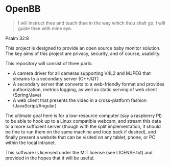 # OpenBB

> I will instruct thee and teach thee in the way which thou shalt go: I will guide thee with mine eye.

Psalm 32:8

This project is designed to provide an open source baby monitor solution. The key aims of this project are privacy, security, and of course, usability.

This repository will consist of three parts:

- A camera driver for all cameras supporting V4L2 and MJPEG that streams to a secondary server (C++/QT)
- A secondary server that converts to a web-friendly format and provides authorization, metrics logging, as well as static serving of web client (Spring/Java)
- A web client that presents the video in a cross-platform fashion (JavaScript/Angular)

The ultimate goal here is for a low-resource computer (say a raspberry PI) to be able to hook up to a Linux compatible webcam, and stream this data to a more sufficient server
(though with the split implementation, it should be fine to run them on the same machine and loop back if desired), and finally present a website that can be visited on any tablet,
phone, or PC within the local intranet.

This software is licensed under the MIT license (see LICENSE.txt) and provided in the hopes that it will be useful.
